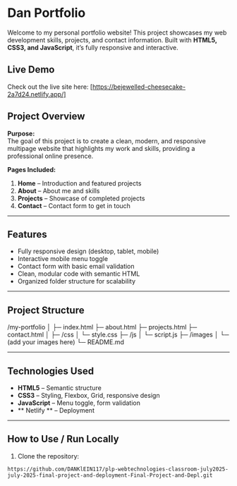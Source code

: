# Dan Portfolio

Welcome to my personal portfolio website! This project showcases my web development skills, projects, and contact information. Built with **HTML5, CSS3, and JavaScript**, it’s fully responsive and interactive.  

##  Live Demo
Check out the live site here: [https://bejewelled-cheesecake-2a7d24.netlify.app/]  


##  Project Overview
**Purpose:**  
The goal of this project is to create a clean, modern, and responsive multipage website that highlights my work and skills, providing a professional online presence.  

**Pages Included:**  
1. **Home** – Introduction and featured projects  
2. **About** – About me and skills  
3. **Projects** – Showcase of completed projects  
4. **Contact** – Contact form to get in touch  

---

##  Features
- Fully responsive design (desktop, tablet, mobile)  
- Interactive mobile menu toggle  
- Contact form with basic email validation  
- Clean, modular code with semantic HTML  
- Organized folder structure for scalability  

---

##  Project Structure
/my-portfolio
│
├─ index.html
├─ about.html
├─ projects.html
├─ contact.html
│
├─ /css
│ └─ style.css
├─ /js
│ └─ script.js
├─ /images
│ └─ (add your images here)
└─ README.md


---

##  Technologies Used
- **HTML5** – Semantic structure  
- **CSS3** – Styling, Flexbox, Grid, responsive design  
- **JavaScript** – Menu toggle, form validation  
- ** Netlify ** – Deployment  

---

##  How to Use / Run Locally
1. Clone the repository:  
```bash[
https://github.com/DANKlEIN117/plp-webtechnologies-classroom-july2025-july-2025-final-project-and-deployment-Final-Project-and-Depl.git
